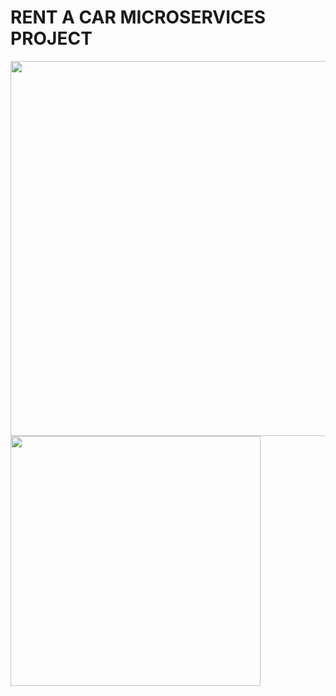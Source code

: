 # RENT A CAR MICROSERVICES PROJECT
<img src="https://github.com/halilibrhimtas/rent-a-car-microservices/assets/74383996/afca8015-d0fe-4409-a673-0e25801b6f8b" height=600><br>
<img src="https://github.com/halilibrhimtas/rent-a-car-microservices/assets/74383996/53db5454-3ad5-4c01-930d-f21b2c57f060" height=400><br>

